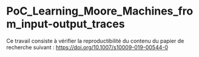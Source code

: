 # PoC_Learning_Moore_Machines_from_input-output_traces
Ce travail consiste à vérifier la reproductibilité du contenu du papier de recherche suivant : https://doi.org/10.1007/s10009-019-00544-0

